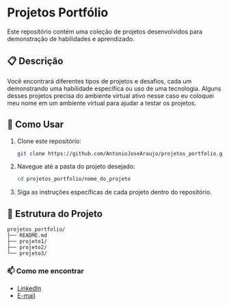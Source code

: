 # Projetos Portfólio

Este repositório contém uma coleção de projetos desenvolvidos para demonstração de habilidades e aprendizado.

## 📋 Descrição

Você encontrará diferentes tipos de projetos e desafios, cada um demonstrando uma habilidade específica ou uso de uma tecnologia.
Alguns desses projetos precisa do ambiente virtual ativo nesse caso eu coloquei meu nome em um ambiente virtual para ajudar a testar os projetos.

## 🚀 Como Usar

1. Clone este repositório:
    ```sh
    git clone https://github.com/AntonioJoseAraujo/projetos_portfolio.git
    ```

2. Navegue até a pasta do projeto desejado:
    ```sh
    cd projetos_portfolio/nome_do_projeto
    ```

3. Siga as instruções específicas de cada projeto dentro do repositório.

## 📂 Estrutura do Projeto

```plaintext
projetos_portfolio/
├── README.md
├── projeto1/
├── projeto2/
└── projeto3/
```

### 📫 Como me encontrar

- [LinkedIn](https://www.linkedin.com/in/antonio-jose-de-araujo/)
- [E-mail](dev.antonioaraujo@gmail.com)
